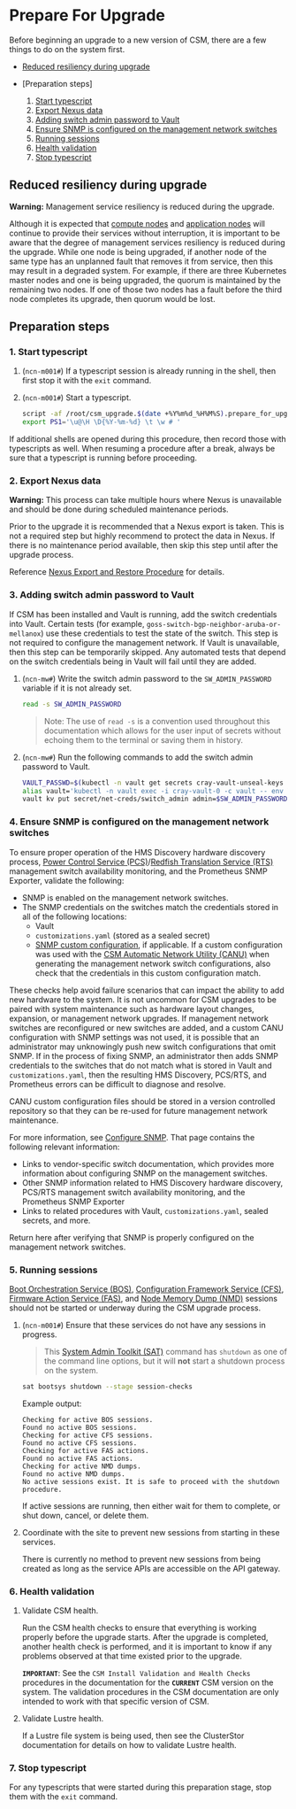 <!-- markdownlint-disable MD013 -->
# Prepare For Upgrade

Before beginning an upgrade to a new version of CSM, there are a few things to do on the system
first.

- [Reduced resiliency during upgrade](#reduced-resiliency-during-upgrade)
- [Preparation steps]

   1. [Start typescript](#1-start-typescript)
   1. [Export Nexus data](#2-export-nexus-data)
   1. [Adding switch admin password to Vault](#3-adding-switch-admin-password-to-vault)
   1. [Ensure SNMP is configured on the management network switches](#4-ensure-snmp-is-configured-on-the-management-network-switches)
   1. [Running sessions](#5-running-sessions)
   1. [Health validation](#6-health-validation)
   1. [Stop typescript](#7-stop-typescript)

## Reduced resiliency during upgrade

**Warning:** Management service resiliency is reduced during the upgrade.

Although it is expected that [compute nodes](../glossary.md#compute-node-cn) and
[application nodes](../glossary.md#application-node-an) will continue to provide their
services without interruption, it is important to be aware that the degree of management services
resiliency is reduced during the upgrade. While one node is being upgraded, if another node of the
same type has an unplanned fault that removes it from service, then this may result in a degraded system. For
example, if there are three Kubernetes master nodes and one is being upgraded, the quorum is
maintained by the remaining two nodes. If one of those two nodes has a fault before the third node
completes its upgrade, then quorum would be lost.

## Preparation steps

### 1. Start typescript

1. (`ncn-m001#`) If a typescript session is already running in the shell, then first stop it with
   the `exit` command.

1. (`ncn-m001#`) Start a typescript.

   ```bash
   script -af /root/csm_upgrade.$(date +%Y%m%d_%H%M%S).prepare_for_upgrade.txt
   export PS1='\u@\H \D{%Y-%m-%d} \t \w # '
   ```

If additional shells are opened during this procedure, then record those with typescripts as well.
When resuming a procedure after a break, always be sure that a typescript is running before proceeding.

### 2. Export Nexus data

**Warning:** This process can take multiple hours where Nexus is unavailable and should be done
during scheduled maintenance periods.

Prior to the upgrade it is recommended that a Nexus export is taken. This is not a required step but
highly recommend to protect the data in Nexus.
If there is no maintenance period available, then skip this step until after the upgrade process.

Reference [Nexus Export and Restore Procedure](../operations/package_repository_management/Nexus_Export_and_Restore.md)
for details.

### 3. Adding switch admin password to Vault

If CSM has been installed and Vault is running, add the switch credentials into Vault. Certain
tests (for example, `goss-switch-bgp-neighbor-aruba-or-mellanox`) use these credentials to test the
state of the switch. This step is not required to configure the management network. If Vault is
unavailable, then this step can be temporarily skipped. Any automated tests that depend on the switch
credentials being in Vault will fail until they are added.

1. (`ncn-mw#`) Write the switch admin password to the `SW_ADMIN_PASSWORD` variable if it is not already set.

   ```bash
   read -s SW_ADMIN_PASSWORD
   ```

   > Note: The use of `read -s` is a convention used throughout this documentation which allows for the
   > user input of secrets without echoing them to the terminal or saving them in history.

1. (`ncn-mw#`) Run the following commands to add the switch admin password to Vault.

   ```bash
   VAULT_PASSWD=$(kubectl -n vault get secrets cray-vault-unseal-keys -o json | jq -r '.data["vault-root"]' |  base64 -d)
   alias vault='kubectl -n vault exec -i cray-vault-0 -c vault -- env VAULT_TOKEN="$VAULT_PASSWD" VAULT_ADDR=http://127.0.0.1:8200 VAULT_FORMAT=json vault'
   vault kv put secret/net-creds/switch_admin admin=$SW_ADMIN_PASSWORD
   ```

### 4. Ensure SNMP is configured on the management network switches
<!-- snmp-authentication-tag -->
<!-- When updating this information, search the docs for the snmp-authentication-tag to find related content -->
<!-- These comments can be removed once we adopt HTTP/lw-dita/Generated docs with re-usable snippets -->

To ensure proper operation of the HMS Discovery hardware discovery process,
[Power Control Service (PCS)](../glossary.md#power-control-service-pcs)/[Redfish Translation Service (RTS)](../glossary.md#redfish-translation-service-rts)
management switch availability monitoring, and the Prometheus SNMP Exporter, validate the following:

- SNMP is enabled on the management network switches.
- The SNMP credentials on the switches match the credentials stored in all of the following locations:
  - Vault
  - `customizations.yaml` (stored as a sealed secret)
  - [SNMP custom configuration](../operations/network/management_network/canu/custom_config.md), if applicable. If a
    custom configuration was used with the [CSM Automatic Network Utility (CANU)](../glossary.md#csm-automatic-network-utility-canu)
    when generating the management network switch configurations, also check that
    the credentials in this custom configuration match.

These checks help avoid failure scenarios that can impact the ability to add new hardware to the system.
It is not uncommon for CSM upgrades to be paired with system maintenance such as hardware layout changes, expansion,
or management network upgrades. If management network switches are reconfigured or new switches are added, and a
custom CANU configuration with SNMP settings was not used, it is possible that an administrator may unknowingly push new switch
configurations that omit SNMP. If in the process of fixing SNMP, an administrator then adds SNMP credentials to the switches
that do not match what is stored in Vault and `customizations.yaml`, then the resulting HMS Discovery, PCS/RTS, and Prometheus errors can be
difficult to diagnose and resolve.

CANU custom configuration files should be stored in a version controlled repository so that they can be re-used for
future management network maintenance.

For more information, see [Configure SNMP](../operations/network/management_network/configure_snmp.md). That page
contains the following relevant information:

- Links to vendor-specific switch documentation, which provides more information about configuring SNMP on the management switches.
- Other SNMP information related to HMS Discovery hardware discovery, PCS/RTS management switch availability monitoring, and the Prometheus SNMP Exporter
- Links to related procedures with Vault, `customizations.yaml`, sealed secrets, and more.

Return here after verifying that SNMP is properly configured on the management network switches.

### 5. Running sessions

[Boot Orchestration Service (BOS)](../glossary.md#boot-orchestration-service-bos),
[Configuration Framework Service (CFS)](../glossary.md#configuration-framework-service-cfs),
[Firmware Action Service (FAS)](../glossary.md#firmware-action-service-fas), and
[Node Memory Dump (NMD)](../glossary.md#node-memory-dump-nmd) sessions should not be started or underway during the CSM upgrade process.

1. (`ncn-m001#`) Ensure that these services do not have any sessions in progress.

   > This [System Admin Toolkit (SAT)](../glossary.md#system-admin-toolkit-sat) command has `shutdown` as one of the command line options,
   > but it will **not** start a shutdown process on the system.

   ```bash
   sat bootsys shutdown --stage session-checks
   ```

   Example output:

   ```text
   Checking for active BOS sessions.
   Found no active BOS sessions.
   Checking for active CFS sessions.
   Found no active CFS sessions.
   Checking for active FAS actions.
   Found no active FAS actions.
   Checking for active NMD dumps.
   Found no active NMD dumps.
   No active sessions exist. It is safe to proceed with the shutdown procedure.
   ```

   If active sessions are running, then either wait for them to complete, or shut down, cancel, or
   delete them.

1. Coordinate with the site to prevent new sessions from starting in these services.

   There is currently no method to prevent new sessions from being created as long as the service
   APIs are accessible on the API gateway.

### 6. Health validation

1. Validate CSM health.

   Run the CSM health checks to ensure that everything is working properly before the upgrade
   starts. After the upgrade is completed, another health check is performed, and it is important to know
   if any problems observed at that time existed prior to the upgrade.

   **`IMPORTANT`**: See the `CSM Install Validation and Health Checks` procedures in the
   documentation for the **`CURRENT`** CSM version on the system. The validation procedures in the CSM
   documentation are only intended to work with that specific version of CSM.

1. Validate Lustre health.

   If a Lustre file system is being used, then see the ClusterStor documentation for details on how
   to validate Lustre health.

### 7. Stop typescript

For any typescripts that were started during this preparation stage, stop them with the `exit` command.
